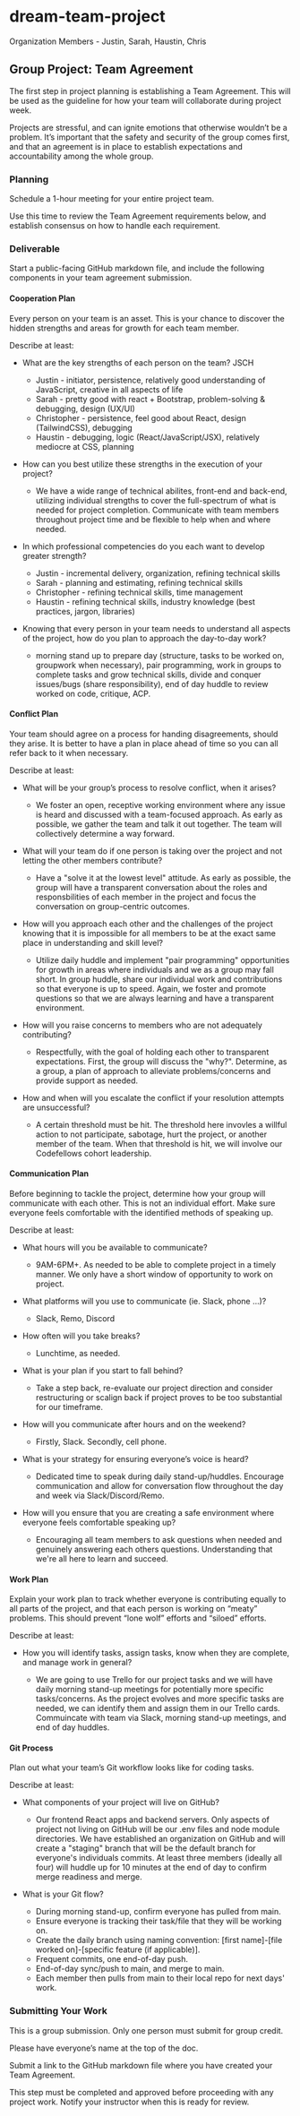 # dream-team-project

Organization Members - Justin, Sarah, Haustin, Chris

## Group Project: Team Agreement

The first step in project planning is establishing a Team Agreement. This will be used as the guideline for how your team will collaborate during project week.

Projects are stressful, and can ignite emotions that otherwise wouldn’t be a problem. It’s important that the safety and security of the group comes first, and that an agreement is in place to establish expectations and accountability among the whole group.

### Planning

Schedule a 1-hour meeting for your entire project team.

Use this time to review the Team Agreement requirements below, and establish consensus on how to handle each requirement.

### Deliverable

Start a public-facing GitHub markdown file, and include the following components in your team agreement submission.

#### Cooperation Plan

Every person on your team is an asset. This is your chance to discover the hidden strengths and areas for growth for each team member.

Describe at least:

- What are the key strengths of each person on the team? JSCH

  - Justin - initiator, persistence, relatively good understanding of JavaScript, creative in all aspects of life
  - Sarah - pretty good with react + Bootstrap, problem-solving & debugging, design (UX/UI)
  - Christopher - persistence, feel good about React, design (TailwindCSS), debugging
  - Haustin - debugging, logic (React/JavaScript/JSX), relatively mediocre at CSS, planning

- How can you best utilize these strengths in the execution of your project?

  - We have a wide range of technical abilites, front-end and back-end, utilizing individual strengths to cover the full-spectrum of what is needed for project completion. Communicate with team members throughout project time and be flexible to help when and where needed.

- In which professional competencies do you each want to develop greater strength?

  - Justin - incremental delivery, organization, refining technical skills
  - Sarah - planning and estimating, refining technical skills
  - Christopher - refining technical skills, time management
  - Haustin - refining technical skills, industry knowledge (best practices, jargon, libraries)

- Knowing that every person in your team needs to understand all aspects of the project, how do you plan to approach the day-to-day work?

  - morning stand up to prepare day (structure, tasks to be worked on, groupwork when necessary), pair programming, work in groups to complete tasks and grow technical skills, divide and conquer issues/bugs (share responsibility), end of day huddle to review worked on code, critique, ACP.

#### Conflict Plan

Your team should agree on a process for handing disagreements, should they arise. It is better to have a plan in place ahead of time so you can all refer back to it when necessary.

Describe at least:

- What will be your group’s process to resolve conflict, when it arises?

  - We foster an open, receptive working environment where any issue is heard and discussed with a team-focused approach. As early as possible, we gather the team and talk it out together. The team will collectively determine a way forward.

- What will your team do if one person is taking over the project and not letting the other members contribute?

  - Have a "solve it at the lowest level" attitude. As early as possible, the group will have a transparent conversation about the roles and responsbilities of each member in the project and focus the conversation on group-centric outcomes.

- How will you approach each other and the challenges of the project knowing that it is impossible for all members to be at the exact same place in understanding and skill level?

  - Utilize daily huddle and implement "pair programming" opportunities for growth in areas where individuals and we as a group may fall short. In group huddle, share our individual work and contributions so that everyone is up to speed. Again, we foster and promote questions so that we are always learning and have a transparent environment.

- How will you raise concerns to members who are not adequately contributing?

  - Respectfully, with the goal of holding each other to transparent expectations. First, the group will discuss the "why?". Determine, as a group, a plan of approach to alleviate problems/concerns and provide support as needed.

- How and when will you escalate the conflict if your resolution attempts are unsuccessful?

  - A certain threshold must be hit. The threshold here invovles a willful action to not participate, sabotage, hurt the project, or another member of the team. When that threshold is hit, we will involve our Codefellows cohort leadership.

#### Communication Plan

Before beginning to tackle the project, determine how your group will communicate with each other. This is not an individual effort. Make sure everyone feels comfortable with the identified methods of speaking up.

Describe at least:

- What hours will you be available to communicate?

  - 9AM-6PM+. As needed to be able to complete project in a timely manner. We only have a short window of opportunity to work on project.

- What platforms will you use to communicate (ie. Slack, phone …)?

  - Slack, Remo, Discord

- How often will you take breaks?

  - Lunchtime, as needed.

- What is your plan if you start to fall behind?

  - Take a step back, re-evaluate our project direction and consider restructuring or scalign back if project proves to be too substantial for our timeframe.

- How will you communicate after hours and on the weekend?

  - Firstly, Slack. Secondly, cell phone.

- What is your strategy for ensuring everyone’s voice is heard?

  - Dedicated time to speak during daily stand-up/huddles. Encourage communication and allow for conversation flow throughout the day and week via Slack/Discord/Remo.

- How will you ensure that you are creating a safe environment where everyone feels comfortable speaking up?

  - Encouraging all team members to ask questions when needed and genuinely answering each others questions. Understanding that we're all here to learn and succeed.

#### Work Plan

Explain your work plan to track whether everyone is contributing equally to all parts of the project, and that each person is working on “meaty” problems. This should prevent “lone wolf” efforts and “siloed” efforts.

Describe at least:

- How you will identify tasks, assign tasks, know when they are complete, and manage work in general?

  - We are going to use Trello for our project tasks and we will have daily morning stand-up meetings for potentially more specific tasks/concerns. As the project evolves and more specific tasks are needed, we can identify them and assign them in our Trello cards. Commuincate with team via Slack, morning stand-up meetings, and end of day huddles.

#### Git Process

Plan out what your team’s Git workflow looks like for coding tasks.

Describe at least:

- What components of your project will live on GitHub?

  - Our frontend React apps and backend servers. Only aspects of project not living on GitHub will be our .env files and node module directories. We have established an organization on GitHub and will create a "staging" branch that will be the default branch for everyone's individuals commits. At least three members (ideally all four) will huddle up for 10 minutes at the end of day to confirm merge readiness and merge.

- What is your Git flow?

  - During morning stand-up, confirm everyone has pulled from main.
  - Ensure everyone is tracking their task/file that they will be working on.
  - Create the daily branch using naming convention: [first name]-[file worked on]-[specific feature (if applicable)].
  - Frequent commits, one end-of-day push.
  - End-of-day sync/push to main, and merge to main.
  - Each member then pulls from main to their local repo for next days' work.

### Submitting Your Work

This is a group submission. Only one person must submit for group credit.

Please have everyone’s name at the top of the doc.

Submit a link to the GitHub markdown file where you have created your Team Agreement.

This step must be completed and approved before proceeding with any project work. Notify your instructor when this is ready for review.
